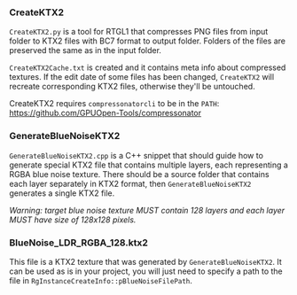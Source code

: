### CreateKTX2

`CreateKTX2.py` is a tool for RTGL1 that compresses PNG files from input folder to KTX2 files with
BC7 format to output folder. Folders of the files are preserved the
same as in the input folder.

`CreateKTX2Cache.txt` is created and it contains meta info about compressed textures. If the edit date of some files has been changed, `CreateKTX2` will recreate corresponding KTX2 files, otherwise they'll be untouched.

CreateKTX2 requires `compressonatorcli` to be in the `PATH`:
https://github.com/GPUOpen-Tools/compressonator



### GenerateBlueNoiseKTX2

`GenerateBlueNoiseKTX2.cpp` is a C++ snippet that should guide how to generate special KTX2 file that contains multiple layers, each representing a RGBA blue noise texture. There should be a source folder that contains each layer separately in KTX2 format, then `GenerateBlueNoiseKTX2` generates a single KTX2 file.

*Warning: target blue noise texture MUST contain 128 layers and each layer MUST have size of 128x128 pixels.*


### BlueNoise_LDR_RGBA_128.ktx2

This file is a KTX2 texture that was generated by `GenerateBlueNoiseKTX2`. It can be used as is in your project, you will just need to specify a path to the file in `RgInstanceCreateInfo::pBlueNoiseFilePath`.